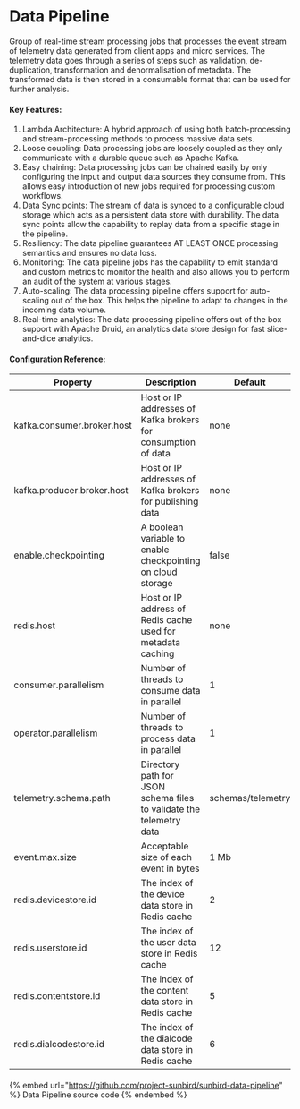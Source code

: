 # Data Pipeline

Group of real-time stream processing jobs that processes the event stream of telemetry data generated from client apps and micro services. The telemetry data goes through a series of steps such as validation, de-duplication, transformation and denormalisation of metadata. The transformed data is then stored in a consumable format that can be used for further analysis.

#### Key Features:

1. Lambda Architecture: A hybrid approach of using both batch-processing and stream-processing methods to process massive data sets.
2. Loose coupling: Data processing jobs are loosely coupled as they only communicate with a durable queue such as Apache Kafka.
3. Easy chaining: Data processing jobs can be chained easily by only configuring the input and output data sources they consume from. This allows easy introduction of new jobs required for processing custom workflows.
4. Data Sync points: The stream of data is synced to a configurable cloud storage which acts as a persistent data store with durability. The data sync points allow the capability to replay data from a specific stage in the pipeline.
5. Resiliency: The data pipeline guarantees AT LEAST ONCE processing semantics and ensures no data loss.
6. Monitoring: The data pipeline jobs has the capability to emit standard and custom metrics to monitor the health and also allows you to perform an audit of the system at various stages.
7. Auto-scaling: The data processing pipeline offers support for auto-scaling out of the box. This helps the pipeline to adapt to changes in the incoming data volume.
8. Real-time analytics: The data processing pipeline offers out of the box support with Apache Druid, an analytics data store design for fast slice-and-dice analytics.

#### Configuration Reference:

| Property                   | Description                                                         | Default           |
| -------------------------- | ------------------------------------------------------------------- | ----------------- |
| kafka.consumer.broker.host | Host or IP addresses of Kafka brokers for consumption of data       | none              |
| kafka.producer.broker.host | Host or IP addresses of Kafka brokers for publishing data           | none              |
| enable.checkpointing       | A boolean variable to enable checkpointing on cloud storage         | false             |
| redis.host                 | Host or IP address of Redis cache used for metadata caching         | none              |
| consumer.parallelism       | Number of threads to consume data in parallel                       | 1                 |
| operator.parallelism       | Number of threads to process data in parallel                       | 1                 |
| telemetry.schema.path      | Directory path for JSON schema files to validate the telemetry data | schemas/telemetry |
| event.max.size             | Acceptable size of each event in bytes                              | 1 Mb              |
| redis.devicestore.id       | The index of the device data store in Redis cache                   | 2                 |
| redis.userstore.id         | The index of the user data store in Redis cache                     | 12                |
| redis.contentstore.id      | The index of the content data store in Redis cache                  | 5                 |
| redis.dialcodestore.id     | The index of the dialcode data store in Redis cache                 | 6                 |

#### &#x20;

{% embed url="https://github.com/project-sunbird/sunbird-data-pipeline" %}
Data Pipeline source code
{% endembed %}












